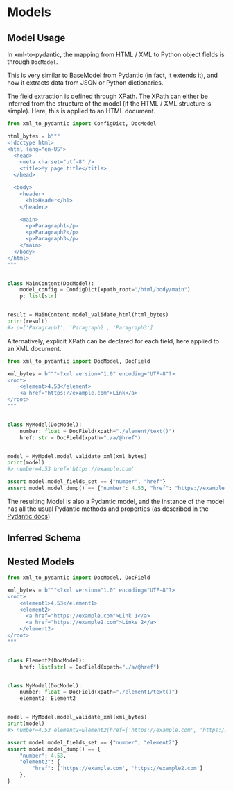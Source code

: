 # Models

## Model Usage

In xml-to-pydantic, the mapping from HTML / XML to Python object
fields is through `DocModel`.

This is very similar to BaseModel from Pydantic (in fact, it extends it),
and how it extracts data from JSON or Python dictionaries.

The field extraction is defined through XPath. The XPath can
either be inferred from the structure of the model (if the HTML / XML
structure is simple). Here, this is applied to an HTML document.

```py
from xml_to_pydantic import ConfigDict, DocModel

html_bytes = b"""
<!doctype html>
<html lang="en-US">
  <head>
    <meta charset="utf-8" />
    <title>My page title</title>
  </head>

  <body>
    <header>
      <h1>Header</h1>
    </header>

    <main>
      <p>Paragraph1</p>
      <p>Paragraph2</p>
      <p>Paragraph3</p>
    </main>
  </body>
</html>
"""


class MainContent(DocModel):
    model_config = ConfigDict(xpath_root="/html/body/main")
    p: list[str]


result = MainContent.model_validate_html(html_bytes)
print(result)
#> p=['Paragraph1', 'Paragraph2', 'Paragraph3']
```

Alternatively, explicit XPath can be declared
for each field, here applied to an XML document.

```py
from xml_to_pydantic import DocModel, DocField

xml_bytes = b"""<?xml version="1.0" encoding="UTF-8"?>
<root>
    <element>4.53</element>
    <a href="https://example.com">Link</a>
</root>
"""


class MyModel(DocModel):
    number: float = DocField(xpath="./element/text()")
    href: str = DocField(xpath="./a/@href")


model = MyModel.model_validate_xml(xml_bytes)
print(model)
#> number=4.53 href='https://example.com'

assert model.model_fields_set == {"number", "href"}
assert model.model_dump() == {"number": 4.53, "href": "https://example.com"}
```

The resulting Model is also a Pydantic model, and the
instance of the model has all the usual Pydantic methods
and properties (as described in the [Pydantic docs](https://docs.pydantic.dev/latest/concepts/models/#model-methods-and-properties))


## Inferred Schema



## Nested Models

```py
from xml_to_pydantic import DocModel, DocField

xml_bytes = b"""<?xml version="1.0" encoding="UTF-8"?>
<root>
    <element1>4.53</element1>
    <element2>
      <a href="https://example.com">Link 1</a>
      <a href="https://example2.com">Linke 2</a>
    </element2>
</root>
"""


class Element2(DocModel):
    href: list[str] = DocField(xpath="./a/@href")


class MyModel(DocModel):
    number: float = DocField(xpath="./element1/text()")
    element2: Element2


model = MyModel.model_validate_xml(xml_bytes)
print(model)
#> number=4.53 element2=Element2(href=['https://example.com', 'https://example2.com'])

assert model.model_fields_set == {"number", "element2"}
assert model.model_dump() == {
    "number": 4.53,
    "element2": {
        "href": ['https://example.com', 'https://example2.com']
    },
}
```